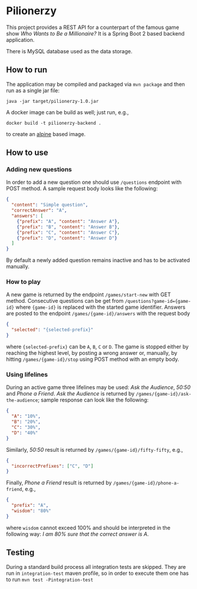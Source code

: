 # Pilionerzy
This project provides a REST API for a counterpart of the famous game show
*Who Wants to Be a Millionaire?* It is a Spring Boot 2 based backend application.

There is MySQL database used as the data storage.

## How to run
The application may be compiled and packaged via `mvn package` and then run as a single jar file:
```
java -jar target/pilionerzy-1.0.jar
```
A docker image can be build as well; just run, e.g.,
```
docker build -t pilionerzy-backend .
```
to create an [alpine](https://hub.docker.com/_/openjdk) based image.

## How to use
### Adding new questions
In order to add a new question one should use `/questions` endpoint with POST method.
A sample request body looks like the following:
```json
{
  "content": "Simple question",
  "correctAnswer": "A",
  "answers": [
    {"prefix": "A", "content": "Answer A"},
    {"prefix": "B", "content": "Answer B"},
    {"prefix": "C", "content": "Answer C"},
    {"prefix": "D", "content": "Answer D"}
  ]
}
```
By default a newly added question remains inactive and has to be activated manually.

### How to play
A new game is returned by the endpoint `/games/start-new` with GET method.
Consecutive questions can be get from
`
/questions?game-id={game-id}
`
where `{game-id}` is replaced with the started game identifier.
Answers are posted to the endpoint `/games/{game-id}/answers` with the request body
```json
{
  "selected": "{selected-prefix}"
}
```
where `{selected-prefix}` can be `A`, `B`, `C` or `D`.
The game is stopped either by reaching the highest level, by posting a wrong answer
or, manually, by hitting `/games/{game-id}/stop` using POST method with an empty body.

### Using lifelines
During an active game three lifelines may be used: *Ask the Audience*, *50:50* and *Phone a Friend*.
*Ask the Audience* is returned by `/games/{game-id}/ask-the-audience`;
sample response can look like the following:
```json
{
  "A": "10%",
  "B": "20%",
  "C": "30%",
  "D": "40%"
}
```
Similarly, *50:50* result is returned by `/games/{game-id}/fifty-fifty`, e.g.,
```json
{
  "incorrectPrefixes": ["C", "D"]
}
```
Finally, *Phone a Friend* result is returned by `/games/{game-id}/phone-a-friend`, e.g.,
```json
{
  "prefix": "A",
  "wisdom": "80%"
}
```
where `wisdom` cannot exceed 100% and should be interpreted in the following way:
*I am 80% sure that the correct answer is A*.

## Testing
During a standard build process all integration tests are skipped.
They are run in `integration-test` maven profile, so in order to execute them one has to run
`mvn test -Pintegration-test`

